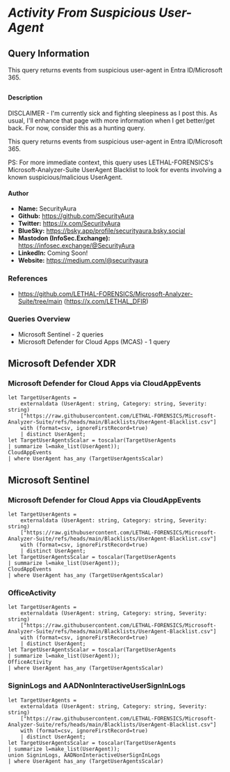 # *Activity From Suspicious User-Agent*

## Query Information

This query returns events from suspicious user-agent in Entra ID/Microsoft 365.

##

#### Description

DISCLAIMER - I'm currently sick and fighting sleepiness as I post this. As usual, I'll enhance that page with more information when I get better/get back. For now, consider this as a hunting query.

This query returns events from suspicious user-agent in Entra ID/Microsoft 365.

PS: For more immediate context, this query uses LETHAL-FORENSICS's Microsoft-Analyzer-Suite UserAgent Blacklist to look for events involving a known suspicious/malicious UserAgent.

#### Author <Optional>
- **Name:** SecurityAura
- **Github:** https://github.com/SecurityAura
- **Twitter:** https://x.com/SecurityAura
- **BlueSky:** https://bsky.app/profile/securityaura.bsky.social
- **Mastodon (InfoSec.Exchange):** https://infosec.exchange/@SecurityAura
- **LinkedIn:** Coming Soon!
- **Website:** https://medium.com/@securityaura

### References ###

- https://github.com/LETHAL-FORENSICS/Microsoft-Analyzer-Suite/tree/main (https://x.com/LETHAL_DFIR)

### Queries Overview ###

- Microsoft Sentinel - 2 queries
- Microsoft Defender for Cloud Apps (MCAS) - 1 query

## Microsoft Defender XDR ##
### Microsoft Defender for Cloud Apps via CloudAppEvents ###
```KQL
let TargetUserAgents =
    externaldata (UserAgent: string, Category: string, Severity: string)
    ["https://raw.githubusercontent.com/LETHAL-FORENSICS/Microsoft-Analyzer-Suite/refs/heads/main/Blacklists/UserAgent-Blacklist.csv"]
    with (format=csv, ignoreFirstRecord=true)
    | distinct UserAgent;
let TargetUserAgentsScalar = toscalar(TargetUserAgents
| summarize l=make_list(UserAgent));
CloudAppEvents
| where UserAgent has_any (TargetUserAgentsScalar)
```
## Microsoft Sentinel ##
### Microsoft Defender for Cloud Apps via CloudAppEvents ###
```KQL
let TargetUserAgents =
    externaldata (UserAgent: string, Category: string, Severity: string)
    ["https://raw.githubusercontent.com/LETHAL-FORENSICS/Microsoft-Analyzer-Suite/refs/heads/main/Blacklists/UserAgent-Blacklist.csv"]
    with (format=csv, ignoreFirstRecord=true)
    | distinct UserAgent;
let TargetUserAgentsScalar = toscalar(TargetUserAgents
| summarize l=make_list(UserAgent));
CloudAppEvents
| where UserAgent has_any (TargetUserAgentsScalar)
```
### OfficeActivity ###
```KQL
let TargetUserAgents =
    externaldata (UserAgent: string, Category: string, Severity: string)
    ["https://raw.githubusercontent.com/LETHAL-FORENSICS/Microsoft-Analyzer-Suite/refs/heads/main/Blacklists/UserAgent-Blacklist.csv"]
    with (format=csv, ignoreFirstRecord=true)
    | distinct UserAgent;
let TargetUserAgentsScalar = toscalar(TargetUserAgents
| summarize l=make_list(UserAgent));
OfficeActivity
| where UserAgent has_any (TargetUserAgentsScalar)

```
### SigninLogs and AADNonInteractiveUserSignInLogs ###
```KQL
let TargetUserAgents =
    externaldata (UserAgent: string, Category: string, Severity: string)
    ["https://raw.githubusercontent.com/LETHAL-FORENSICS/Microsoft-Analyzer-Suite/refs/heads/main/Blacklists/UserAgent-Blacklist.csv"]
    with (format=csv, ignoreFirstRecord=true)
    | distinct UserAgent;
let TargetUserAgentsScalar = toscalar(TargetUserAgents
| summarize l=make_list(UserAgent));
union SigninLogs, AADNonInteractiveUserSignInLogs
| where UserAgent has_any (TargetUserAgentsScalar)
```
